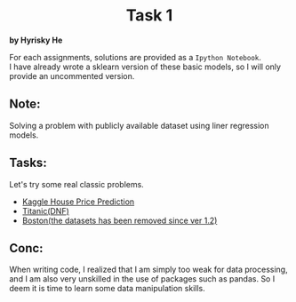 # <center> Task 1
**by Hyrisky He**

For each assignments, solutions are provided as a `Ipython Notebook`.\
I have already wrote a sklearn version of these basic models, so I will only provide an uncommented version.

## Note:

Solving a problem with publicly available dataset using liner regression models.

## Tasks:

Let's try some real classic problems.
- [Kaggle House Price Prediction](https://github.com/Hyr1sky/PRML/blob/main/Task%201/KaggleHousePrice.ipynb)
- [Titanic(DNF)](https://github.com/Hyr1sky/PRML/blob/main/Task%201/Titanic(DNF).ipynb)
- [Boston(the datasets has been removed since ver 1.2)](https://github.com/Hyr1sky/PRML/blob/main/Task%201/BostonHousePrices(sklearn).py)

## Conc:

When writing code, I realized that I am simply too weak for data processing, and I am also very unskilled in the use of packages such as pandas. So I deem it is time to learn some data manipulation skills. 
